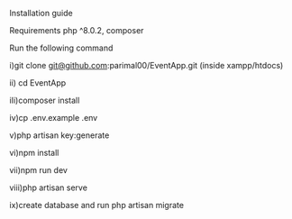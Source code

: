 Installation guide

Requirements
php ^8.0.2, composer

Run the following command

i)git clone git@github.com:parimal00/EventApp.git (inside xampp/htdocs)

ii) cd EventApp

iIi)composer install

iv)cp .env.example .env

v)php artisan key:generate

vi)npm install

vii)npm run dev

viii)php artisan serve

ix)create database and run php artisan migrate

